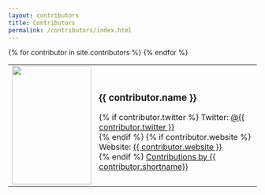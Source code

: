 ```yaml
---
layout: contributors
title: Contributors
permalink: /contributors/index.html
---
```

<table>
<tbody>
  {% for contributor in site.contributors %}
    <tr>
      <td>
        <img src="/images/{{ contributor.image }}" style="height:15em;width:10em;"/>
      </td>
      <td>
          <div class="contributor-pane">
          <h3>{{ contributor.name }}</h3>
          {% if contributor.twitter %}
              Twitter:
              <a href="http://twitter.com/{{ contributor.twitter }}">
                  @{{ contributor.twitter }}
              </a>
              <br>
          {% endif %}
          {% if contributor.website %}
              Website: 
              <a href="{{ contributor.website }}">
                 {{ contributor.website }}
              </a>
              <br>
          {% endif %}
          <a href="{{ contributor.url | relative_url }}">
            Contributions by {{ contributor.shortname}}
          </a>
          </div>
      </td>
    </tr>
  {% endfor %}
</tbody>
</table>
